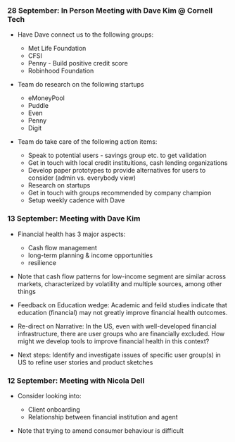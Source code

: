 ### 28 September: In Person Meeting with Dave Kim @ Cornell Tech

- Have Dave connect us to the following groups:
	- Met Life Foundation
	- CFSI
	- Penny - Build positive credit score
	- Robinhood Foundation
	
- Team do research on the following startups
	- eMoneyPool
	- Puddle
	- Even 
	- Penny
	- Digit
	
- Team do take care of the following action items:
	- Speak to potential users - savings group etc. to get validation
	- Get in touch with local credit instituitions, cash lending organizations 
	- Develop paper prototypes to provide alternatives for users to consider (admin vs. everybody view)
	- Research on startups
	- Get in touch with groups recommended by company champion
	- Setup weekly cadence with Dave

### 13 September: Meeting with Dave Kim

- Financial health has 3 major aspects:
	- Cash flow management
	- long-term planning & income opportunities
	- resilience

- Note that cash flow patterns for low-income segment are similar across markets, characterized by volatility and multiple sources, among other things

- Feedback on Education wedge: Academic and feild studies indicate that education (financial) may not greatly improve financial health outcomes.

- Re-direct on Narrative: In the US, even with well-developed financial infrastructure, there are user groups who are financially excluded. How might we develop tools to improve financial health in this context?

- Next steps: Identify and investigate issues of specific user group(s) in US to refine user stories and product sketches

### 12 September: Meeting with Nicola Dell

- Consider looking into:
	- Client onboarding
	- Relationship between financial institution and agent

- Note that trying to amend consumer behaviour is difficult
